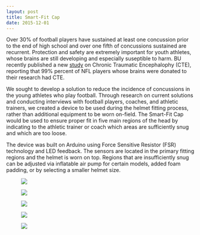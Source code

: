 ```yaml
---
layout: post
title: Smart-Fit Cap
date: 2015-12-01
---
```


Over 30% of football players have sustained at least one concussion prior to the end of high school and over one fifth of concussions sustained are recurrent. Protection and safety are extremely important for youth athletes, whose brains are still developing and especially suseptible to harm. BU recently published a new <a href="http://jamanetwork.com/journals/jama/article-abstract/2645104">study</a> on Chronic Traumatic Encephalophy (CTE), reporting that 99% percent of NFL players whose brains were donated to their research had CTE. 

We sought to develop a solution to reduce the incidence of concussions in the young athletes who play football. Through research on current solutions and conducting interviews with football players, coaches, and athletic trainers, we created a device to be used during the helmet fitting process, rather than additional equipment to be worn on-field. The Smart-Fit Cap would be used to ensure proper fit in five main regions of the head by indicating to the athletic trainer or coach which areas are sufficiently snug and which are too loose.

The device was built on Arduino using Force Sensitive Resistor (FSR) technology and LED feedback. The sensors are located in the primary fitting regions and the helmet is worn on top. Regions that are insufficiently snug can be adjusted via inflatable air pump for certain models, added foam padding, or by selecting a smaller helmet size.


<div class="blog-photos">
  <figure class="blog-item">
    <img class="blog-pic" src="https://user-images.githubusercontent.com/16715814/29909148-69573d5c-8dd9-11e7-9fdb-c7c05e8aa97b.png">
  </figure>
  <figure class="blog-item">
    <img class="blog-pic" src="https://user-images.githubusercontent.com/16715814/29909151-6bd1abc6-8dd9-11e7-90e7-581c18b6b711.png">
  </figure>
  <figure class="blog-item">
    <img class="blog-pic" src="https://user-images.githubusercontent.com/16715814/29909152-6df49472-8dd9-11e7-9a73-e1633f000aed.png">
  </figure>
  <figure class="blog-item">
    <img class="blog-pic" src="https://user-images.githubusercontent.com/16715814/29909157-6fb5a102-8dd9-11e7-9a15-b73a8593d851.png">
  </figure>
  <figure class="blog-item">
    <img class="blog-pic" src="https://user-images.githubusercontent.com/16715814/29909158-7154ccd6-8dd9-11e7-9b07-67e5e643bd3a.png">
  </figure>
</div>
